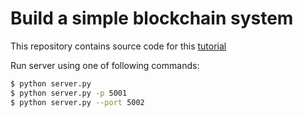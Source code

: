# Build a simple blockchain system

This repository contains source code for this [tutorial](https://hackernoon.com/learn-blockchains-by-building-one-117428612f46)

Run server using one of following commands:
```sh
$ python server.py
$ python server.py -p 5001
$ python server.py --port 5002
```

